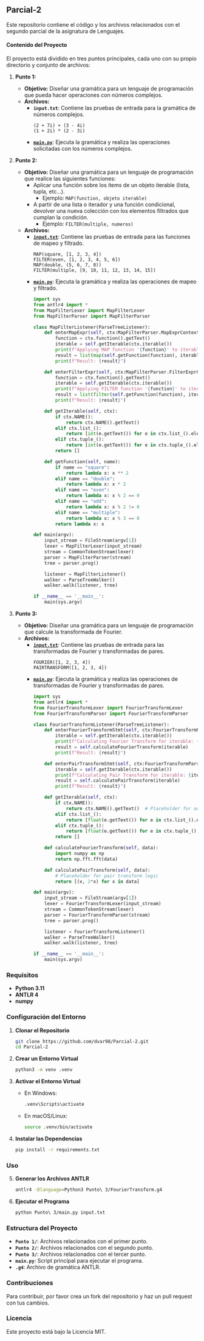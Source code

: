 ## Parcial-2

Este repositorio contiene el código y los archivos relacionados con el segundo parcial de la asignatura de Lenguajes.

#### Contenido del Proyecto

El proyecto está dividido en tres puntos principales, cada uno con su propio directorio y conjunto de archivos:

1. **Punto 1:**
   - **Objetivo:** Diseñar una gramática para un lenguaje de programación que pueda hacer operaciones con números complejos.
   - **Archivos:**
     - **`input.txt`**: Contiene las pruebas de entrada para la gramática de números complejos.
       ```plaintext
       (2 + 7i) + (3 - 4i)
       (1 + 2i) * (2 - 3i)
       ```
     - **[`main.py`](https://github.com/dvar98/Parcial-2/blob/main/Punto%201/main.py)**: Ejecuta la gramática y realiza las operaciones solicitadas con los números complejos.

2. **Punto 2:**
   - **Objetivo:** Diseñar una gramática para un lenguaje de programación que realice las siguientes funciones:
     - Aplicar una función sobre los ítems de un objeto iterable (lista, tupla, etc...).
       - Ejemplo: `MAP(function, objeto iterable)`
     - A partir de una lista o iterador y una función condicional, devolver una nueva colección con los elementos filtrados que cumplan la condición.
       - Ejemplo: `FILTER(multiple, numeros)`
   - **Archivos:**
     - **[`input.txt`](https://github.com/dvar98/Parcial-2/blob/main/Punto%202/input.txt)**: Contiene las pruebas de entrada para las funciones de mapeo y filtrado.
       ```plaintext
       MAP(square, [1, 2, 3, 4])
       FILTER(even, [1, 2, 3, 4, 5, 6])
       MAP(double, (5, 6, 7, 8))
       FILTER(multiple, [9, 10, 11, 12, 13, 14, 15])
       ```
     - **[`main.py`](https://github.com/dvar98/Parcial-2/blob/main/Punto%202/main.py)**: Ejecuta la gramática y realiza las operaciones de mapeo y filtrado.
       ```python
       import sys
       from antlr4 import *
       from MapFilterLexer import MapFilterLexer
       from MapFilterParser import MapFilterParser

       class MapFilterListener(ParseTreeListener):
           def enterMapExpr(self, ctx:MapFilterParser.MapExprContext):
               function = ctx.function().getText()
               iterable = self.getIterable(ctx.iterable())
               print(f"Applying MAP function '{function}' to iterable '{iterable}'")
               result = list(map(self.getFunction(function), iterable))
               print(f"Result: {result}")

           def enterFilterExpr(self, ctx:MapFilterParser.FilterExprContext):
               function = ctx.function().getText()
               iterable = self.getIterable(ctx.iterable())
               print(f"Applying FILTER function '{function}' to iterable '{iterable}'")
               result = list(filter(self.getFunction(function), iterable))
               print(f"Result: {result}")

           def getIterable(self, ctx):
               if ctx.NAME():
                   return ctx.NAME().getText()
               elif ctx.list_():
                   return [int(e.getText()) for e in ctx.list_().elements().element()]
               elif ctx.tuple_():
                   return [int(e.getText()) for e in ctx.tuple_().elements().element()]
               return []

           def getFunction(self, name):
               if name == "square":
                   return lambda x: x ** 2
               elif name == "double":
                   return lambda x: x * 2
               elif name == "even":
                   return lambda x: x % 2 == 0
               elif name == "odd":
                   return lambda x: x % 2 != 0
               elif name == "multiple":
                   return lambda x: x % 3 == 0
               return lambda x: x

       def main(argv):
           input_stream = FileStream(argv[1])
           lexer = MapFilterLexer(input_stream)
           stream = CommonTokenStream(lexer)
           parser = MapFilterParser(stream)
           tree = parser.prog()

           listener = MapFilterListener()
           walker = ParseTreeWalker()
           walker.walk(listener, tree)

       if __name__ == '__main__':
           main(sys.argv)
       ```

3. **Punto 3:**
   - **Objetivo:** Diseñar una gramática para un lenguaje de programación que calcule la transformada de Fourier.
   - **Archivos:**
     - **[`input.txt`](https://github.com/dvar98/Parcial-2/blob/main/Punto%203/input.txt)**: Contiene las pruebas de entrada para las transformadas de Fourier y transformadas de pares.
       ```plaintext
       FOURIER([1, 2, 3, 4])
       PAIRTRANSFORM([1, 2, 3, 4])
       ```
     - **[`main.py`](https://github.com/dvar98/Parcial-2/blob/main/Punto%203/main.py)**: Ejecuta la gramática y realiza las operaciones de transformadas de Fourier y transformadas de pares.
       ```python
       import sys
       from antlr4 import *
       from FourierTransformLexer import FourierTransformLexer
       from FourierTransformParser import FourierTransformParser

       class FourierTransformListener(ParseTreeListener):
           def enterFourierTransformStmt(self, ctx:FourierTransformParser.FourierTransformStmtContext):
               iterable = self.getIterable(ctx.iterable())
               print(f"Calculating Fourier Transform for iterable: {iterable}")
               result = self.calculateFourierTransform(iterable)
               print(f"Result: {result}")

           def enterPairTransformStmt(self, ctx:FourierTransformParser.PairTransformStmtContext):
               iterable = self.getIterable(ctx.iterable())
               print(f"Calculating Pair Transform for iterable: {iterable}")
               result = self.calculatePairTransform(iterable)
               print(f"Result: {result}")

           def getIterable(self, ctx):
               if ctx.NAME():
                   return ctx.NAME().getText()  # Placeholder for actual data retrieval
               elif ctx.list_():
                   return [float(e.getText()) for e in ctx.list_().elements().element()]
               elif ctx.tuple_():
                   return [float(e.getText()) for e in ctx.tuple_().elements().element()]
               return []

           def calculateFourierTransform(self, data):
               import numpy as np
               return np.fft.fft(data)

           def calculatePairTransform(self, data):
               # Placeholder for pair transform logic
               return [(x, 2*x) for x in data]

       def main(argv):
           input_stream = FileStream(argv[1])
           lexer = FourierTransformLexer(input_stream)
           stream = CommonTokenStream(lexer)
           parser = FourierTransformParser(stream)
           tree = parser.prog()

           listener = FourierTransformListener()
           walker = ParseTreeWalker()
           walker.walk(listener, tree)

       if __name__ == '__main__':
           main(sys.argv)
       ```

### Requisitos

- **Python 3.11**
- **ANTLR 4**
- **numpy**

### Configuración del Entorno

1. **Clonar el Repositorio**
   ```bash
   git clone https://github.com/dvar98/Parcial-2.git
   cd Parcial-2
   ```

2. **Crear un Entorno Virtual**
   ```bash
   python3 -m venv .venv
   ```

3. **Activar el Entorno Virtual**
   - En Windows:
     ```bash
     .venv\Scripts\activate
     ```
   - En macOS/Linux:
     ```bash
     source .venv/bin/activate
     ```

4. **Instalar las Dependencias**
   ```bash
   pip install -r requirements.txt
   ```

### Uso

5. **Generar los Archivos ANTLR**
   ```bash
   antlr4 -Dlanguage=Python3 Punto\ 3/FourierTransform.g4
   ```

6. **Ejecutar el Programa**
   ```bash
   python Punto\ 3/main.py input.txt
   ```

### Estructura del Proyecto

- **`Punto 1/`**: Archivos relacionados con el primer punto.
- **`Punto 2/`**: Archivos relacionados con el segundo punto.
- **`Punto 3/`**: Archivos relacionados con el tercer punto.
- **`main.py`**: Script principal para ejecutar el programa.
- **`.g4`**: Archivo de gramática ANTLR.

### Contribuciones

Para contribuir, por favor crea un fork del repositorio y haz un pull request con tus cambios.

### Licencia

Este proyecto está bajo la Licencia MIT.
